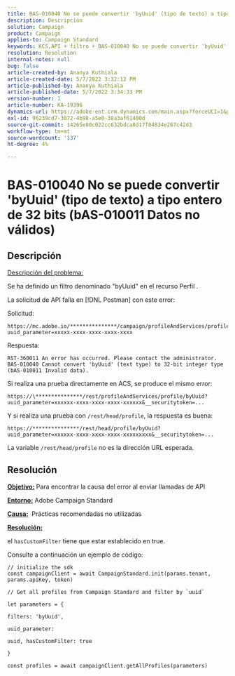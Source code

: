 ```yaml
---
title: BAS-010040 No se puede convertir 'byUuid' (tipo de texto) a tipo entero de 32 bits (bAS-010011 Datos no válidos)
description: Descripción
solution: Campaign
product: Campaign
applies-to: Campaign Standard
keywords: KCS,API + filtro + BAS-010040 No se puede convertir 'byUuid' (tipo de texto) a tipo entero de 32 bits (bAS-010011 Datos no válidos)
resolution: Resolution
internal-notes: null
bug: false
article-created-by: Ananya Kuthiala
article-created-date: 5/7/2022 3:32:12 PM
article-published-by: Ananya Kuthiala
article-published-date: 5/7/2022 3:34:33 PM
version-number: 1
article-number: KA-19396
dynamics-url: https://adobe-ent.crm.dynamics.com/main.aspx?forceUCI=1&pagetype=entityrecord&etn=knowledgearticle&id=6bbfd5d7-1ace-ec11-a7b5-0022480a8e40
exl-id: 96239cd7-3072-4b98-a5e0-38a3af61400d
source-git-commit: 14265e80c022cc632bdca8d17f84834e267c42d3
workflow-type: tm+mt
source-wordcount: '137'
ht-degree: 4%

---
```


# BAS-010040 No se puede convertir &#39;byUuid&#39; (tipo de texto) a tipo entero de 32 bits (bAS-010011 Datos no válidos)

## Descripción

<u>Descripción del problema:</u>

Se ha definido un filtro denominado &quot;byUuid&quot; en el recurso Perfil .

La solicitud de API falla en [!DNL Postman] con este error:

Solicitud:

```
https://mc.adobe.io/***************/campaign/profileAndServices/profile/byUuid?uuid_parameter=xxxxx-xxxx-xxxx-xxxx-xxxx
```

Respuesta:

```
RST-360011 An error has occurred. Please contact the administrator.
BAS-010040 Cannot convert 'byUuid' (text type) to 32-bit integer type (bAS-010011 Invalid data).
```

Si realiza una prueba directamente en ACS, se produce el mismo error:

```
https://\***************/rest/profileAndServices/profile/byUuid?uuid_parameter=xxxxxx-xxxx-xxxx-xxxx-xxxxxx&__securitytoken=...
```

Y si realiza una prueba con `/rest/head/profile`, la respuesta es buena:

```
https://***************/rest/head/profile/byUuid?uuid_parameter=xxxxxx-xxxx-xxxx-xxxx-xxxxxxxxx&__securitytoken=...
```

La variable `/rest/head/profile` no es la dirección URL esperada.

## Resolución

<b><u>Objetivo:</u></b> Para encontrar la causa del error al enviar llamadas de API

<b><u>Entorno:</u></b> Adobe Campaign Standard

<b><u>Causa:</u></b>  Prácticas recomendadas no utilizadas

<b><u>Resolución:</u></b>

el `hasCustomFilter` tiene que estar establecido en true.

Consulte a continuación un ejemplo de código:

```
// initialize the sdk
const campaignClient = await CampaignStandard.init(params.tenant, params.apiKey, token)

// Get all profiles from Campaign Standard and filter by `uuid`

let parameters = {

filters: 'byUuid',

uuid_parameter:

uuid, hasCustomFilter: true

}

const profiles = await campaignClient.getAllProfiles(parameters)
```
